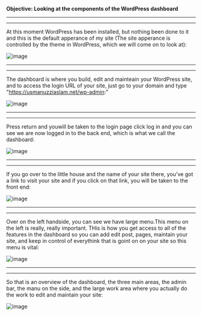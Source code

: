 <b>Objective: Looking at the components of the WordPress dashboard</b>

<hr>
<hr>

At this moment WordPress has been installed, but nothing been done to it and this is the default apperance of my site (The site apperance is controlled by the theme in WordPress, which we will come on to look at):

![image](https://github.com/Oureyelet/WordPress-Personal-Trainer-Website/assets/69697624/e796c3df-99a7-4a9c-9854-94af7fad2101)

<hr>
<hr>

The dashboard is where you build, edit and mainteain your WordPress site, and to access the login URL of your site, just go to your domain and type "https://usmanuzziaslam.net/wp-admin:"

![image](https://github.com/Oureyelet/WordPress-Personal-Trainer-Website/assets/69697624/fd50185a-8448-456e-8274-fe70aafee5ee)

<hr>
<hr>

Press return and youwill be taken to the login page click log in and you can see we are now logged in to the back end, which is what we call the dashboard:

![image](https://github.com/Oureyelet/WordPress-Personal-Trainer-Website/assets/69697624/90bf8c54-3809-4574-bb3c-70fecf1f17b8)

<hr>
<hr>

If you go over to the little house and the name of your site there, you've got a link to visit your site and if you click on that link, you will be taken to the front end:

![image](https://github.com/Oureyelet/WordPress-Personal-Trainer-Website/assets/69697624/18bd783d-a10b-422c-9077-6d2cf8df3d8f)

<hr>
<hr>

Over on the left handside, you can see we have large menu.This menu on the left is really, really important. THis is how you get access to all of the features in the dashboard so you can add edit post, pages, maintain your site, and keep in control of everythink that is goint on on your site so this menu is vital:

![image](https://github.com/Oureyelet/WordPress-Personal-Trainer-Website/assets/69697624/eba17754-0dca-4ccb-8942-5faa2d21b370)

<hr>
<hr>

So that is an overview of the dashboard, the three main areas, the admin bar, the manu on the side, and the large work area where you actually do the work to edit and maintain your site:

![image](https://github.com/Oureyelet/WordPress-Personal-Trainer-Website/assets/69697624/77cba884-7709-4f4e-a3e0-d37b41bc5656)
